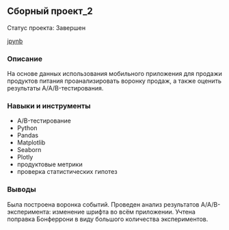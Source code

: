 ## Сборный проект_2
Статус проекта: Завершен

[jpynb](https://github.com/ekaterina-tkachenko/Yandex_Projects/blob/main/Prefab%20project_2/prefab%20project_2_Tkachenko.ipynb)

### Описание
На основе данных использования мобильного приложения для продажи продуктов питания проанализировать воронку продаж, 
а также оценить результаты A/A/B-тестирования. 
### Навыки и инструменты 
- A/B-тестирование
- Python
- Pandas
- Matplotlib
- Seaborn
- Plotly
- продуктовые метрики
- проверка статистических гипотез

### Выводы
Была построена воронка событий. Проведен анализ результатов A/A/B-эксперимента: изменение шрифта во всём приложении. 
Учтена поправка Бонферрони в виду большого количества экспериментов. 

